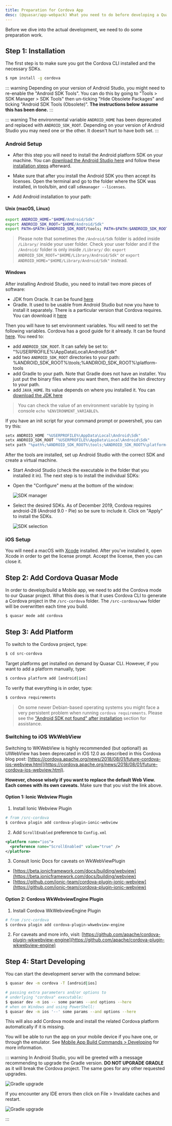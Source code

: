 ```yaml
---
title: Preparation for Cordova App
desc: (@quasar/app-webpack) What you need to do before developing a Quasar hybrid mobile app with Cordova.
---
```

Before we dive into the actual development, we need to do some preparation work.

## Step 1: Installation

The first step is to make sure you got the Cordova CLI installed and the necessary SDKs.

```bash
$ npm install -g cordova
```

::: warning
Depending on your version of Android Studio, you might need to re-enable the "Android SDK Tools". You can do this by going
to "Tools > SDK Manager > SDK Tools" then un-ticking "Hide Obsolete Packages" and ticking "Android SDK Tools (Obsolete)".
**The instructions below assume this has been done.**
:::

::: warning
The environmental variable `ANDROID_HOME` has been deprecated and replaced with `ANDROID_SDK_ROOT`. Depending on your version of Android Studio you may need one or the other. It doesn't hurt to have both set.
:::

### Android Setup

* After this step you will need to install the Android platform SDK on your machine. You can [download the Android Studio here](https://developer.android.com/studio) and follow these [installation steps](https://developer.android.com/studio/install) afterward.

* Make sure that after you install the Android SDK you then accept its licenses. Open the terminal and go to the folder where the SDK was installed, in tools/bin, and call `sdkmanager --licenses`.

* Add Android installation to your path:

#### Unix (macOS, Linux)

```bash
export ANDROID_HOME="$HOME/Android/Sdk"
export ANDROID_SDK_ROOT="$HOME/Android/Sdk"
export PATH=$PATH:$ANDROID_SDK_ROOT/tools; PATH=$PATH:$ANDROID_SDK_ROOT/platform-tools
```

> Please note that sometimes the `/Android/Sdk` folder is added inside `/Library/` inside your user folder. Check your user folder and if the `/Android/` folder is only inside `/Library/` do: `export ANDROID_SDK_ROOT="$HOME/Library/Android/Sdk"` or `export ANDROID_HOME="$HOME/Library/Android/Sdk"` instead.

#### Windows

After installing Android Studio, you need to install two more pieces of software:
* JDK from Oracle. It can be found [here](https://www.oracle.com/java/technologies/downloads/#java8)
* Gradle. It used to be usable from Android Studio but now you have to install it separately. There is a particular version that Cordova requires. You can download it [here](https://gradle.org/next-steps/?version=4.10.3&format=all)

Then you will have to set environment variables. You will need to set the following variables. Cordova has a good guide for it already. It can be found [here](https://cordova.apache.org/docs/en/latest/guide/platforms/android/#setting-environment-variables). You need to:
* add `ANDROID_SDK_ROOT`. It can safely be set to: "%USERPROFILE%\AppData\Local\Android\Sdk"
* add two `ANDROID_SDK_ROOT` directories to your path: %ANDROID_SDK_ROOT%\tools;%ANDROID_SDK_ROOT%\platform-tools
* add Gradle to your path. Note that Gradle does not have an installer. You just put the binary files where you want them, then add the bin directory to your path.
* add `JAVA_HOME`. Its value depends on where you installed it. You can [download the JDK here](https://www.oracle.com/java/technologies/downloads/)

> You can check the value of an environment variable by typing in console `echo %ENVIRONMENT_VARIABLE%`.

If you have an init script for your command prompt or powershell, you can try this:
```bash
setx ANDROID_HOME "%USERPROFILE%\AppData\Local\Android\Sdk"
setx ANDROID_SDK_ROOT "%USERPROFILE%\AppData\Local\Android\Sdk"
setx path "%path%;%ANDROID_SDK_ROOT%\tools;%ANDROID_SDK_ROOT%\platform-tools;<gradle_path>\bin;"
```

After the tools are installed, set up Android Studio with the correct SDK and create a virtual machine.

* Start Android Studio (check the executable in the folder that you installed it in). The next step is to install the individual SDKs:

* Open the "Configure" menu at the bottom of the window:

  ![SDK manager](https://cdn.quasar.dev/img/Android-Studio-SDK-Menu.png "SDK manager")

* Select the desired SDKs. As of December 2019, Cordova requires android-28 (Android 9.0 - Pie) so be sure to include it. Click on "Apply" to install the SDKs.

  ![SDK selection](https://cdn.quasar.dev/img/Android-Studio-SDK-selection.png "SDK selection")

### iOS Setup

You will need a macOS with [Xcode](https://developer.apple.com/xcode/) installed. After you've installed it, open Xcode in order to get the license prompt. Accept the license, then you can close it.

## Step 2: Add Cordova Quasar Mode

In order to develop/build a Mobile app, we need to add the Cordova mode to our Quasar project. What this does is that it uses Cordova CLI to generate a Cordova project in the `/src-cordova` folder. The `/src-cordova/www` folder will be overwritten each time you build.

```bash
$ quasar mode add cordova
```

## Step 3: Add Platform
To switch to the Cordova project, type:

```bash
$ cd src-cordova
```

Target platforms get installed on demand by Quasar CLI. However, if you want to add a platform manually, type:

```bash
$ cordova platform add [android|ios]
```

To verify that everything is in order, type:

```bash
$ cordova requirements
```

> On some newer Debian-based operating systems you might face a very persistent problem when running `cordova requirements`. Please see the ["Android SDK not found" after installation](/quasar-cli-vite/developing-cordova-apps/troubleshooting-and-tips#Android-SDK-not-found-after-installation-of-the-SDK) section for assistance.

### Switching to iOS WkWebView

Switching to WKWebView is highly recommended (but optional!) as UIWebView has been deprecated in iOS 12.0 as described in this Cordova blog post: [https://cordova.apache.org/news/2018/08/01/future-cordova-ios-webview.html](https://cordova.apache.org/news/2018/08/01/future-cordova-ios-webview.html).

**However, choose wisely if you want to replace the default Web View. Each comes with its own caveats.** Make sure that you visit the link above.

#### Option 1: Ionic Webview Plugin

1. Install Ionic Webview Plugin

```bash
# from /src-cordova
$ cordova plugin add cordova-plugin-ionic-webview
```

2. Add `ScrollEnabled` preference to `Config.xml`

```xml
<platform name="ios">
  <preference name="ScrollEnabled" value="true" />
</platform>
```

3. Consult Ionic Docs for caveats on WkWebViewPlugin
  * [https://beta.ionicframework.com/docs/building/webview](https://beta.ionicframework.com/docs/building/webview)
  * [https://github.com/ionic-team/cordova-plugin-ionic-webview](https://github.com/ionic-team/cordova-plugin-ionic-webview)

#### Option 2: Cordova WkWebviewEngine Plugin

1. Install Cordova WkWebviewEngine Plugin

```bash
# from /src-cordova
$ cordova plugin add cordova-plugin-wkwebview-engine
```

2. For caveats and more info, visit: [https://github.com/apache/cordova-plugin-wkwebview-engine](https://github.com/apache/cordova-plugin-wkwebview-engine)

## Step 4: Start Developing

You can start the development server with the command below:

```bash
$ quasar dev -m cordova -T [android|ios]

# passing extra parameters and/or options to
# underlying "cordova" executable:
$ quasar dev -m ios -- some params --and options --here
# when on Windows and using PowerShell:
$ quasar dev -m ios '--' some params --and options --here
```

This will also add Cordova mode and install the related Cordova platform automatically if it is missing.

You will be able to run the app on your mobile device if you have one, or through the emulator. See [Mobile App Build Commands > Developing](https://quasar.dev/quasar-cli-vite/developing-cordova-apps/build-commands#developing) for more information.

::: warning
In Android Studio, you will be greeted with a message recommending to upgrade the Gradle version. **DO NOT UPGRADE GRADLE** as it will break the Cordova project. The same goes for any other requested upgrades.

<img src="https://cdn.quasar.dev/img/gradle-upgrade-notice.png" alt="Gradle upgrade" class="q-my-md rounded-borders" style="max-width: 350px">

If you encounter any IDE errors then click on File > Invalidate caches and restart.

<img src="https://cdn.quasar.dev/img/gradle-invalidate-cache.png" alt="Gradle upgrade" class="q-mt-md rounded-borders" style="max-width: 350px">

:::
